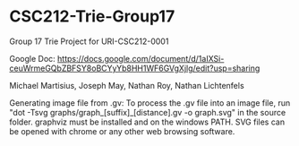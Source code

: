 # CSC212-Trie-Group17

Group 17 Trie Project for URI-CSC212-0001

Google Doc: https://docs.google.com/document/d/1aIXSi-ceuWrmeGQbZBFSY8oBCYyYb8HH1WF6GVgXjlg/edit?usp=sharing

Michael Martisius, Joseph May, Nathan Roy, Nathan Lichtenfels

Generating image file from .gv: To process the .gv file into an image file, run "dot -Tsvg graphs/graph_[suffix]_[distance].gv -o graph.svg" in the source folder. graphviz must be installed and on the windows PATH. SVG files can be opened with chrome or any other web browsing software.
